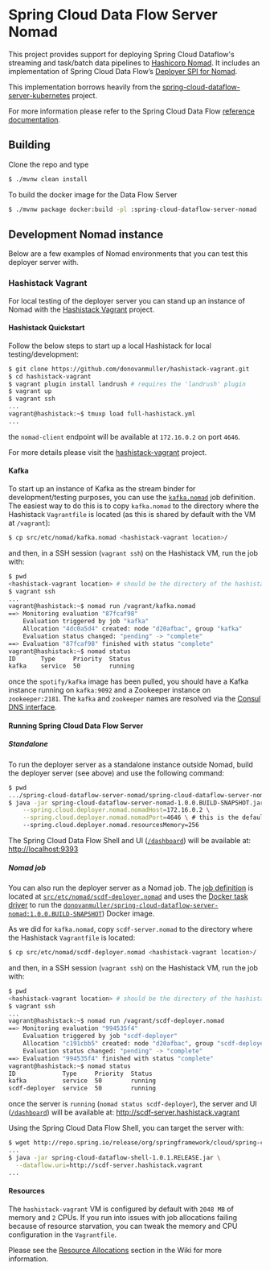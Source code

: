 # Spring Cloud Data Flow Server Nomad

This project provides support for deploying Spring Cloud Dataflow's streaming and task/batch data pipelines to [Hashicorp Nomad](https://www.nomadproject.io). 
It includes an implementation of Spring Cloud Data Flow’s [Deployer SPI for Nomad](https://github.com/donovanmuller/spring-cloud-deployer-nomad).

This implementation borrows heavily from the [spring-cloud-dataflow-server-kubernetes](https://github.com/spring-cloud/spring-cloud-dataflow-server-kubernetes)
project.

For more information please refer to the Spring Cloud Data Flow [reference documentation](http://docs.spring.io/spring-cloud-dataflow-server-kubernetes/docs/current/reference/htmlsingle/).

## Building

Clone the repo and type

```bash
$ ./mvnw clean install
```

To build the docker image for the Data Flow Server

```bash
$ ./mvnw package docker:build -pl :spring-cloud-dataflow-server-nomad
```

## Development Nomad instance

Below are a few examples of Nomad environments that you can test this deployer server with.

### Hashistack Vagrant

For local testing of the deployer server you can stand up an instance of Nomad with the
[Hashistack Vagrant](https://github.com/donovanmuller/hashistack-vagrant) project.

#### Hashistack Quickstart

Follow the below steps to start up a local Hashistack for local testing/development:

```bash
$ git clone https://github.com/donovanmuller/hashistack-vagrant.git
$ cd hashistack-vagrant
$ vagrant plugin install landrush # requires the 'landrush' plugin
$ vagrant up
$ vagrant ssh
...
vagrant@hashistack:~$ tmuxp load full-hashistack.yml
...
```

the `nomad-client` endpoint will be available at `172.16.0.2` on port `4646`.

For more details please visit the [hashistack-vagrant](https://github.com/donovanmuller/hashistack-vagrant) project.

#### Kafka

To start up an instance of Kafka as the stream binder for development/testing purposes, you can use the [`kafka.nomad`](src/etc/nomad/kafka.nomad)
job definition. The easiest way to do this is to copy `kafka.nomad` to the directory where the
Hashistack `Vagrantfile` is located (as this is shared by default with the VM at `/vagrant`):

```bash
$ cp src/etc/nomad/kafka.nomad <hashistack-vagrant location>/
```

and then, in a SSH session (`vagrant ssh`) on the Hashistack VM, run the job with:

```bash
$ pwd
<hashistack-vagrant location> # should be the directory of the hashistack-vagrant cloned project
$ vagrant ssh
...
vagrant@hashistack:~$ nomad run /vagrant/kafka.nomad
==> Monitoring evaluation "87fcaf98"
    Evaluation triggered by job "kafka"
    Allocation "4dc0a5d4" created: node "d20afbac", group "kafka"
    Evaluation status changed: "pending" -> "complete"
==> Evaluation "87fcaf98" finished with status "complete"
vagrant@hashistack:~$ nomad status
ID       Type     Priority  Status
kafka    service  50        running
```

once the `spotify/kafka` image has been pulled, you should have a Kafka instance running on `kafka:9092` and 
a Zookeeper instance on `zookeeper:2181`. The `kafka` and `zookeeper` names are resolved via the [Consul DNS interface](https://github.com/donovanmuller/hashistack-vagrant#service-discovery).

#### Running Spring Cloud Data Flow Server

##### Standalone

To run the deployer server as a standalone instance outside Nomad, build the deployer server (see above)
and use the following command:

```bash
$ pwd
.../spring-cloud-dataflow-server-nomad/spring-cloud-dataflow-server-nomad/target
$ java -jar spring-cloud-dataflow-server-nomad-1.0.0.BUILD-SNAPSHOT.jar \
    --spring.cloud.deployer.nomad.nomadHost=172.16.0.2 \
    --spring.cloud.deployer.nomad.nomadPort=4646 \ # this is the default so can be omitted   
    --spring.cloud.deployer.nomad.resourcesMemory=256  
```

The Spring Cloud Data Flow Shell and UI ([`/dashboard`](http://localhost:9393/dashboard)) will be available at: [http://localhost:9393](http://localhost:9393)

##### Nomad job

You can also run the deployer server as a Nomad job.
The [job definition](https://www.nomadproject.io/docs/jobspec/index.html) is located at [`src/etc/nomad/scdf-deployer.nomad`](src/etc/nomad/scdf-deployer.nomad)
and uses the [Docker task driver](https://www.nomadproject.io/docs/drivers/docker.html)
to run the [`donovanmuller/spring-cloud-dataflow-server-nomad:1.0.0.BUILD-SNAPSHOT`](https://hub.docker.com/r/donovanmuller/spring-cloud-dataflow-server-nomad/))
Docker image.

As we did for `kafka.nomad`, copy `scdf-server.nomad` to the directory where the Hashistack `Vagrantfile` is located:

```bash
$ cp src/etc/nomad/scdf-deployer.nomad <hashistack-vagrant location>/
```

and then, in a SSH session (`vagrant ssh`) on the Hashistack VM, run the job with:

```bash
$ pwd
<hashistack-vagrant location> # should be the directory of the hashistack-vagrant cloned project
$ vagrant ssh
...
vagrant@hashistack:~$ nomad run /vagrant/scdf-deployer.nomad
==> Monitoring evaluation "994535f4"
    Evaluation triggered by job "scdf-deployer"
    Allocation "c191cbb5" created: node "d20afbac", group "scdf-deployer"
    Evaluation status changed: "pending" -> "complete"
==> Evaluation "994535f4" finished with status "complete"
vagrant@hashistack:~$ nomad status
ID             Type     Priority  Status
kafka          service  50        running
scdf-deployer  service  50        running
```

once the server is `running` (`nomad status scdf-deployer`), the server and UI ([`/dashboard`](http://scdf-server.hashistack.vagrant/dashboard))
will be available at: http://scdf-server.hashistack.vagrant

Using the Spring Cloud Data Flow Shell, you can target the server with:

```bash
$ wget http://repo.spring.io/release/org/springframework/cloud/spring-cloud-dataflow-shell/1.0.1.RELEASE/spring-cloud-dataflow-shell-1.0.1.RELEASE.jar
...
$ java -jar spring-cloud-dataflow-shell-1.0.1.RELEASE.jar \
  --dataflow.uri=http://scdf-server.hashistack.vagrant
...
```

#### Resources

The `hashistack-vagrant` VM is configured by default with `2048 MB` of memory and `2` CPUs.
If you run into issues with job allocations failing because of resource starvation, you can tweak the
memory and CPU configuration in the `Vagrantfile`.

Please see the [Resource Allocations](https://github.com/donovanmuller/spring-cloud-dataflow-server-nomad/wiki/Resource-Allocations)
section in the Wiki for more information.
